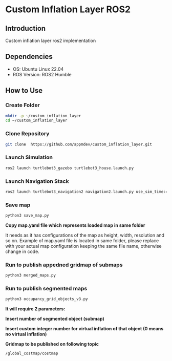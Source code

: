 # Custom Inflation Layer ROS2



## Introduction

Custom inflation layer ros2 implementation 

## Dependencies

- OS: Ubuntu Linux 22.04
- ROS Version: ROS2 Humble

## How to Use

### Create Folder

```bash
mkdir -p ~/custom_inflation_layer
cd ~/custom_inflation_layer
```

### Clone Repository

```bash
git clone  https://github.com/appmdev/custom_inflation_layer.git
```

### Launch Simulation 

```bash
ros2 launch turtlebot3_gazebo turtlebot3_house.launch.py
```

### Launch Navigation Stack

```bash
ros2 launch turtlebot3_navigation2 navigation2.launch.py use_sim_time:=True map:=map.yaml
```

### Save map

```bash
python3 save_map.py
```


**Copy map.yaml file which represents loaded map in same folder**

It needs as it has configurations of the map  as height, width, resolution and so on. Example of map.yaml file is located in same folder, please replace with your actual map configuration keeping the same file name, otherwise change in code.


### Run to publish appedned gridmap of submaps

```bash
python3 merged_maps.py
```

### Run to publish segmented maps

```bash
python3 occupancy_grid_objects_v3.py
```
**It will require 2 parameters:**

**Insert number of segmented object (submap)**

**Insert custom integer number for virtual inflation of that object (0 means no virtual inflation)**

**Gridmap to be published on following topic**
```bash
/global_costmap/costmap
```
